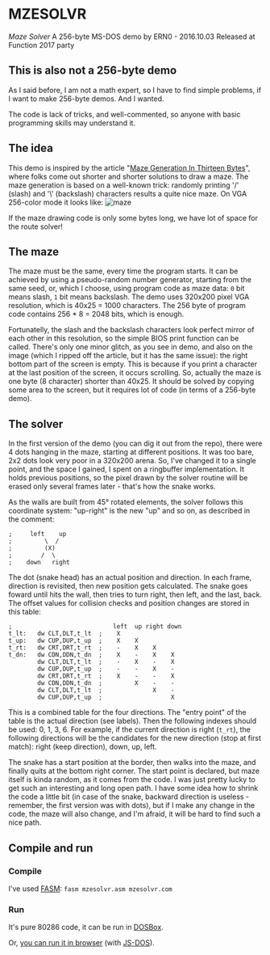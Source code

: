 # MZESOLVR
*Maze Solver*
A 256-byte MS-DOS demo by ERN0 - 2016.10.03
Released at Function 2017 party

## This is also not a 256-byte demo

As I said before, I am not a math expert, so I have to find simple problems, if I want to make 256-byte demos. And I wanted.

The code is lack of tricks, and well-commented, so anyone with basic programming skills may understand it. 

## The idea

This demo is inspired by the article "[Maze Generation In Thirteen Bytes](https://trixter.oldskool.org/2012/12/17/maze-generation-in-thirteen-bytes/)", where folks come out shorter and shorter solutions to draw a maze. The maze generation is based on a well-known trick: randomly printing '/' (slash) and '\\' (backslash) characters results a quite nice maze. On VGA 256-color mode it looks like:
![maze](https://trixter.files.wordpress.com/2012/12/10print6_002.png)

If the maze drawing code is only some bytes long, we have lot of space for the route solver!

## The maze

The maze must be the same, every time the program starts. It can be achieved by using a pseudo-random number generator, starting from the same seed, or, which I choose, using program code as maze data: `0` bit means slash, `1` bit means backslash. The demo uses 320x200 pixel VGA resolution, which is 40x25 = 1000 characters. The 256 byte of program code contains 256 * 8 = 2048 bits, which is enough.

Fortunatelly, the slash and the backslash characters look perfect mirror of each other in this resolution, so the simple BIOS print function can be called. There's only one minor glitch, as you see in demo, and also on the image (which I ripped off the article, but it has the same issue): the right bottom part of the screen is empty. This is because if you print a character at the last position of the screen, it occurs scrolling. So, actually the maze is one byte (8 character) shorter than 40x25. It should be solved by copying some area to the screen, but it requires lot of code (in terms of a 256-byte demo).

## The solver

In the first version of the demo (you can dig it out from the repo), there were 4 dots hanging in the maze, starting at different positions. It was too bare, 2x2 dots look very poor in a 320x200 arena. So, I've changed it to a single point, and the space I gained, I spent on a ringbuffer implementation. It holds previous positions, so the pixel drawn by the solver routine will be erased only several frames later - that's how the snake works.

As the walls are built from 45&deg; rotated elements, the solver follows this coordinate system: "up-right" is the new "up" and so on, as described in the comment:
````
;     left    up
;         \  / 
;         (X)
;        /  \
;    down   right
````

The dot (snake head) has an actual position and direction. In each frame, direction is revisited, then new position gets calculated. The snake goes foward until hits the wall, then tries to turn right, then left, and the last, back. The offset values for collision checks and position changes are stored in this table:

````
;                            left  up right down
t_lt:   dw CLT,DLT,t_lt  ;    X      
t_up:   dw CUP,DUP,t_up  ;    X    X      
t_rt:   dw CRT,DRT,t_rt  ;    -    X    X
t_dn:   dw CDN,DDN,t_dn  ;    X    -    X    X
        dw CLT,DLT,t_lt  ;    -    X    -    X
        dw CUP,DUP,t_up  ;    -    -    X    -
        dw CRT,DRT,t_rt  ;    X    -    -    X
        dw CDN,DDN,t_dn  ;         X    -    -
        dw CLT,DLT,t_lt  ;              X    -
        dw CUP,DUP,t_up  ;                   X
````
This is a combined table for the four directions. The "entry point" of the table is the actual direction (see labels). Then the following indexes should be used: 0, 1, 3, 6. For example, if the current direction is right (`t_rt`), the following directions will be the candidates for the new direction (stop at first match): right (keep direction), down, up, left.

The snake has a start position at the border, then walks into the maze, and finally quits at the bottom right corner. The start point is declared, but maze itself is kinda random, as it comes from the code. I was just pretty lucky to get such an interesting and long open path. I have some idea how to shrink the code a little bit (in case of the snake, backward direction is useless - remember, the first version was with dots), but if I make any change in the code, the maze will also change, and I'm afraid, it will be hard to find such a nice path.

## Compile and run

### Compile
I've used [FASM](https://flatassembler.net/):
`fasm mzesolvr.asm mzesolvr.com`

### Run

It's pure 80286 code, it can be run in [DOSBox](http://www.dosbox.com/).

Or, [you can run it in browser](http://linkbroker.hu/stuff/mzesolvr/)
(with [JS-DOS](http://js-dos.com/)).
